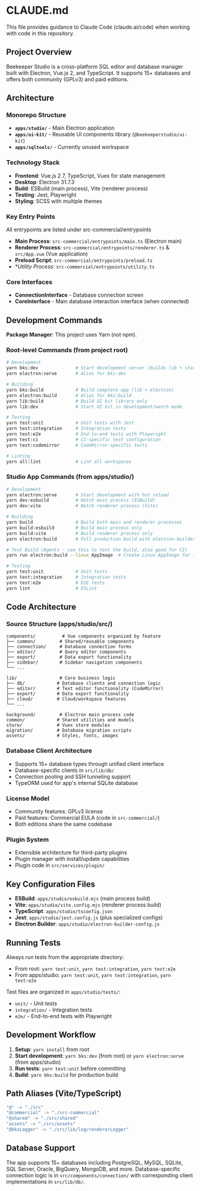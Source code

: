 # CLAUDE.md

This file provides guidance to Claude Code (claude.ai/code) when working with code in this repository.

## Project Overview

Beekeeper Studio is a cross-platform SQL editor and database manager built with Electron, Vue.js 2, and TypeScript. It supports 15+ databases and offers both community (GPLv3) and paid editions.

## Architecture

### Monorepo Structure
- **`apps/studio/`** - Main Electron application
- **`apps/ui-kit/`** - Reusable UI components library (`@beekeeperstudio/ui-kit`)
- **`apps/sqltools/`** - Currently unused workspace

### Technology Stack
- **Frontend**: Vue.js 2.7, TypeScript, Vuex for state management
- **Desktop**: Electron 31.7.3
- **Build**: ESBuild (main process), Vite (renderer process)
- **Testing**: Jest, Playwright
- **Styling**: SCSS with multiple themes

### Key Entry Points
All entrypoints are listed under src-commercial/entrypoints
- **Main Process**: `src-commercial/entrypoints/main.ts` (Electron main)
- **Renderer Process**: `src-commercial/entrypoints/renderer.ts` & `src/App.vue` (Vue application)
- **Preload Script**: `src-commercial/entrypoints/preload.ts`
- **Utility Process*: `src-commercial/entrypoints/utility.ts`

### Core Interfaces
- **ConnectionInterface** - Database connection screen
- **CoreInterface** - Main database interaction interface (when connected)

## Development Commands

**Package Manager**: This project uses Yarn (not npm).

### Root-level Commands (from project root)
```bash
# Development
yarn bks:dev              # Start development server (builds lib + starts electron)
yarn electron:serve       # Alias for bks:dev

# Building
yarn bks:build            # Build complete app (lib + electron)
yarn electron:build       # Alias for bks:build
yarn lib:build            # Build UI kit library only
yarn lib:dev              # Start UI kit in development/watch mode

# Testing
yarn test:unit            # Unit tests with Jest
yarn test:integration     # Integration tests
yarn test:e2e             # End-to-end tests with Playwright
yarn test:ci              # CI-specific test configuration
yarn test:codemirror      # CodeMirror-specific tests

# Linting
yarn all:lint             # Lint all workspaces
```

### Studio App Commands (from apps/studio/)
```bash
# Development
yarn electron:serve       # Start development with hot reload
yarn dev:esbuild          # Watch main process (ESBuild)
yarn dev:vite             # Watch renderer process (Vite)

# Building
yarn build                # Build both main and renderer processes
yarn build:esbuild        # Build main process only
yarn build:vite           # Build renderer process only
yarn electron:build       # Full production build with electron-builder

# Test Build (Agents - use this to test the build, also good for CI)
yarn run electron:build --linux AppImage  # Create Linux AppImage for testing

# Testing
yarn test:unit            # Unit tests
yarn test:integration     # Integration tests
yarn test:e2e             # E2E tests
yarn lint                 # ESLint
```

## Code Architecture

### Source Structure (apps/studio/src/)
```
components/          # Vue components organized by feature
├── common/         # Shared/reusable components
├── connection/     # Database connection forms
├── editor/         # Query editor components
├── export/         # Data export functionality
├── sidebar/        # Sidebar navigation components
└── ...

lib/                # Core business logic
├── db/            # Database clients and connection logic
├── editor/        # Text editor functionality (CodeMirror)
├── export/        # Data export functionality
├── cloud/         # Cloud/workspace features
└── ...

background/         # Electron main process code
common/            # Shared utilities and models
store/             # Vuex store modules
migration/         # Database migration scripts
assets/            # Styles, fonts, images
```

### Database Client Architecture
- Supports 15+ database types through unified client interface
- Database-specific clients in `src/lib/db/`
- Connection pooling and SSH tunneling support
- TypeORM used for app's internal SQLite database

### License Model
- Community features: GPLv3 license
- Paid features: Commercial EULA (code in `src-commercial/`)
- Both editions share the same codebase

### Plugin System
- Extensible architecture for third-party plugins
- Plugin manager with install/update capabilities
- Plugin code in `src/services/plugin/`

## Key Configuration Files

- **ESBuild**: `apps/studio/esbuild.mjs` (main process build)
- **Vite**: `apps/studio/vite.config.mjs` (renderer process build)
- **TypeScript**: `apps/studio/tsconfig.json`
- **Jest**: `apps/studio/jest.config.js` (plus specialized configs)
- **Electron Builder**: `apps/studio/electron-builder-config.js`

## Running Tests

Always run tests from the appropriate directory:
- From root: `yarn test:unit`, `yarn test:integration`, `yarn test:e2e`
- From apps/studio: `yarn test:unit`, `yarn test:integration`, `yarn test:e2e`

Test files are organized in `apps/studio/tests/`:
- `unit/` - Unit tests
- `integration/` - Integration tests
- `e2e/` - End-to-end tests with Playwright

## Development Workflow

1. **Setup**: `yarn install` from root
2. **Start development**: `yarn bks:dev` (from root) or `yarn electron:serve` (from apps/studio)
3. **Run tests**: `yarn test:unit` before committing
4. **Build**: `yarn bks:build` for production build

## Path Aliases (Vite/TypeScript)

```typescript
"@" -> "./src"
"@commercial" -> "./src-commercial"
"@shared" -> "./src/shared"
"assets" -> "./src/assets"
"@bksLogger" -> "./src/lib/log/rendererLogger"
```

## Database Support

The app supports 15+ databases including PostgreSQL, MySQL, SQLite, SQL Server, Oracle, BigQuery, MongoDB, and more. Database-specific connection logic is in `src/components/connection/` with corresponding client implementations in `src/lib/db/`.
